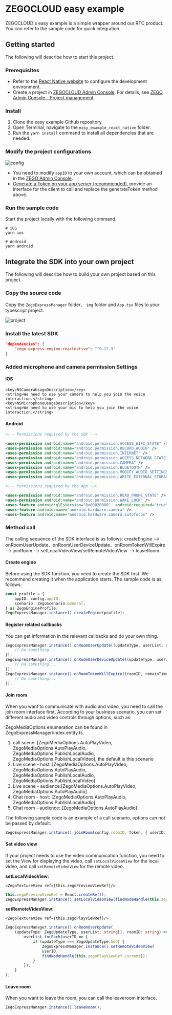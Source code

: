 # ZEGOCLOUD easy example

ZEGOCLOUD's easy example is a simple wrapper around our RTC product. You can refer to the sample code for quick integration.

## Getting started

The following will describe how to start this project.

### Prerequisites

* Refer to the [React Native website](https://reactnative.dev/docs/environment-setup) to configure the development environment.
* Create a project in [ZEGOCLOUD Admin Console](https://console.zegocloud.com/). For details, see [ZEGO Admin Console - Project management](https://docs.zegocloud.com/article/1271).

### Install

1. Clone the easy example Github repository.
2. Open Terminal, navigate to the `easy_example_react_native` folder.
3. Run the `yarn install` command to install all dependencies that are needed.

### Modify the project configurations

![config](media/init.png)

* You need to modify `appID` to your own account, which can be obtained in the [ZEGO Admin Console](https://console.zegocloud.com/).
* [Generate a Token on your app server (recommended)](https://docs.zegocloud.com/article/11648), provide an interface for the client to call and replace the generateToken method above.

### Run the sample code

Start the project locally with the following command.

```ssh
# iOS
yarn ios

# Android
yarn android
```

## Integrate the SDK into your own project

The following will describe how to build your own project based on this project.

### Copy the source code

Copy the `ZegoExpressManager` folder、 `img` folder and `App.tsx` files to your typescript project.

![project](media/project.png)

### Install the latest SDK

```json
"dependencies": {
    "zego-express-engine-reactnative": "^0.17.3"
}
```

### Added microphone and camera permission Settings

#### iOS

```plist
<key>NSCameraUsageDescription</key>
<string>We need to use your camera to help you join the voice interaction.</string>
<key>NSMicrophoneUsageDescription</key>
<string>We need to use your mic to help you join the voice interaction.</string>
```

#### Android

```xml
<!-- Permissions required by the SDK --> 

<uses-permission android:name="android.permission.ACCESS_WIFI_STATE" />
<uses-permission android:name="android.permission.RECORD_AUDIO" />
<uses-permission android:name="android.permission.INTERNET" />
<uses-permission android:name="android.permission.ACCESS_NETWORK_STATE" />
<uses-permission android:name="android.permission.CAMERA" />
<uses-permission android:name="android.permission.BLUETOOTH" />
<uses-permission android:name="android.permission.MODIFY_AUDIO_SETTINGS" />
<uses-permission android:name="android.permission.WRITE_EXTERNAL_STORAGE" />

<!-- Permissions required by the App -->

<uses-permission android:name="android.permission.READ_PHONE_STATE" />
<uses-permission android:name="android.permission.WAKE_LOCK" />
<uses-feature android:glEsVersion="0x00020000"  android:required="true" />
<uses-feature android:name="android.hardware.camera" />
<uses-feature android:name="android.hardware.camera.autofocus" />
```

### Method call

The calling sequence of the SDK interface is as follows:
createEngine --> onRoomUserUpdate、onRoomUserDeviceUpdate、onRoomTokenWillExpire --> joinRoom --> setLocalVideoView/setRemoteVideoView --> leaveRoom

#### Create engine

Before using the SDK function, you need to create the SDK first. We recommend creating it when the application starts. The sample code is as follows:

```typescript
const profile = {
    appID: config.appID,
    scenario: ZegoScenario.General,
} as ZegoEngineProfile;
ZegoExpressManager.instance().createEngine(profile);
```

#### Register related callbacks

You can get information in the relevant callbacks and do your own thing.

```typescript
ZegoExpressManager.instance().onRoomUserUpdate((updateType, userList, roomID) => {
    // Do something...
});
ZegoExpressManager.instance().onRoomUserDeviceUpdate((updateType, userID, roomID) => {
    // Do something...
});
ZegoExpressManager.instance().onRoomTokenWillExpire((roomID, remainTimeInSecond) => {
    // Do something...
});
```

#### Join room

When you want to communicate with audio and video, you need to call the join room interface first. According to your business scenario, you can set different audio and video controls through options, such as:

ZegoMediaOptions enumeration can be found in ZegoExpressManager/index.entity.ts.

1. call scene: [ZegoMediaOptions.AutoPlayVideo, ZegoMediaOptions.AutoPlayAudio, ZegoMediaOptions.PublishLocalAudio, ZegoMediaOptions.PublishLocalVideo], the default is this scenario
2. Live scene - host: [ZegoMediaOptions.AutoPlayVideo, ZegoMediaOptions.AutoPlayAudio, ZegoMediaOptions.PublishLocalAudio, ZegoMediaOptions.PublishLocalVideo]
3. Live scene - audience:[ZegoMediaOptions.AutoPlayVideo, ZegoMediaOptions.AutoPlayAudio]
4. Chat room - host: [ZegoMediaOptions.AutoPlayAudio, ZegoMediaOptions.PublishLocalAudio]
5. Chat room - audience: [ZegoMediaOptions.AutoPlayAudio]

The following sample code is an example of a call scenario, options can not be passed by default:

```typescript
ZegoExpressManager.instance().joinRoom(config.roomID, token, { userID: config.userID, userName: config.userName });
```

#### Set video view

If your project needs to use the video communication function, you need to set the View for displaying the video, call `setLocalVideoView` for the local video, and call `setRemoteVideoView` for the remote video.

**setLocalVideoView:**

```tsx
<ZegoTextureView ref={this.zegoPreviewViewRef}/>
```

```typescript
this.zegoPreviewViewRef = React.createRef();
ZegoExpressManager.instance().setLocalVideoView(findNodeHandle(this.zegoPreviewViewRef.current));
```

**setRemoteVideoView:**

```tsx
<ZegoTextureView ref={this.zegoPlayViewRef}/>
```

```typescript
ZegoExpressManager.instance().onRoomUserUpdate(
    (updateType: ZegoUpdateType, userList: string[], roomID: string) => {
        userList.forEach(userID => {
            if (updateType === ZegoUpdateType.Add) {
                ZegoExpressManager.instance().setRemoteVideoView(
                userID,
                findNodeHandle(this.zegoPlayViewRef.current));
            }
        });
    }
);
```

#### Leave room

When you want to leave the room, you can call the leaveroom interface.

```typescript
ZegoExpressManager.instance().leaveRoom();
```
